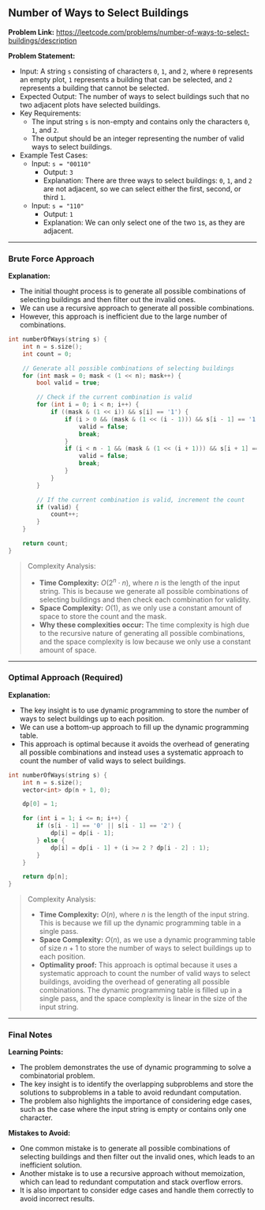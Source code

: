 ## Number of Ways to Select Buildings
**Problem Link:** https://leetcode.com/problems/number-of-ways-to-select-buildings/description

**Problem Statement:**
- Input: A string `s` consisting of characters `0`, `1`, and `2`, where `0` represents an empty plot, `1` represents a building that can be selected, and `2` represents a building that cannot be selected.
- Expected Output: The number of ways to select buildings such that no two adjacent plots have selected buildings.
- Key Requirements:
  - The input string `s` is non-empty and contains only the characters `0`, `1`, and `2`.
  - The output should be an integer representing the number of valid ways to select buildings.
- Example Test Cases:
  - Input: `s = "00110"`
    - Output: `3`
    - Explanation: There are three ways to select buildings: `0`, `1`, and `2` are not adjacent, so we can select either the first, second, or third `1`.
  - Input: `s = "110"`
    - Output: `1`
    - Explanation: We can only select one of the two `1`s, as they are adjacent.

---

### Brute Force Approach
**Explanation:**
- The initial thought process is to generate all possible combinations of selecting buildings and then filter out the invalid ones.
- We can use a recursive approach to generate all possible combinations.
- However, this approach is inefficient due to the large number of combinations.

```cpp
int numberOfWays(string s) {
    int n = s.size();
    int count = 0;

    // Generate all possible combinations of selecting buildings
    for (int mask = 0; mask < (1 << n); mask++) {
        bool valid = true;

        // Check if the current combination is valid
        for (int i = 0; i < n; i++) {
            if ((mask & (1 << i)) && s[i] == '1') {
                if (i > 0 && (mask & (1 << (i - 1))) && s[i - 1] == '1') {
                    valid = false;
                    break;
                }
                if (i < n - 1 && (mask & (1 << (i + 1))) && s[i + 1] == '1') {
                    valid = false;
                    break;
                }
            }
        }

        // If the current combination is valid, increment the count
        if (valid) {
            count++;
        }
    }

    return count;
}
```

> Complexity Analysis:
> - **Time Complexity:** $O(2^n \cdot n)$, where $n$ is the length of the input string. This is because we generate all possible combinations of selecting buildings and then check each combination for validity.
> - **Space Complexity:** $O(1)$, as we only use a constant amount of space to store the count and the mask.
> - **Why these complexities occur:** The time complexity is high due to the recursive nature of generating all possible combinations, and the space complexity is low because we only use a constant amount of space.

---

### Optimal Approach (Required)
**Explanation:**
- The key insight is to use dynamic programming to store the number of ways to select buildings up to each position.
- We can use a bottom-up approach to fill up the dynamic programming table.
- This approach is optimal because it avoids the overhead of generating all possible combinations and instead uses a systematic approach to count the number of valid ways to select buildings.

```cpp
int numberOfWays(string s) {
    int n = s.size();
    vector<int> dp(n + 1, 0);

    dp[0] = 1;

    for (int i = 1; i <= n; i++) {
        if (s[i - 1] == '0' || s[i - 1] == '2') {
            dp[i] = dp[i - 1];
        } else {
            dp[i] = dp[i - 1] + (i >= 2 ? dp[i - 2] : 1);
        }
    }

    return dp[n];
}
```

> Complexity Analysis:
> - **Time Complexity:** $O(n)$, where $n$ is the length of the input string. This is because we fill up the dynamic programming table in a single pass.
> - **Space Complexity:** $O(n)$, as we use a dynamic programming table of size $n + 1$ to store the number of ways to select buildings up to each position.
> - **Optimality proof:** This approach is optimal because it uses a systematic approach to count the number of valid ways to select buildings, avoiding the overhead of generating all possible combinations. The dynamic programming table is filled up in a single pass, and the space complexity is linear in the size of the input string.

---

### Final Notes

**Learning Points:**
- The problem demonstrates the use of dynamic programming to solve a combinatorial problem.
- The key insight is to identify the overlapping subproblems and store the solutions to subproblems in a table to avoid redundant computation.
- The problem also highlights the importance of considering edge cases, such as the case where the input string is empty or contains only one character.

**Mistakes to Avoid:**
- One common mistake is to generate all possible combinations of selecting buildings and then filter out the invalid ones, which leads to an inefficient solution.
- Another mistake is to use a recursive approach without memoization, which can lead to redundant computation and stack overflow errors.
- It is also important to consider edge cases and handle them correctly to avoid incorrect results.